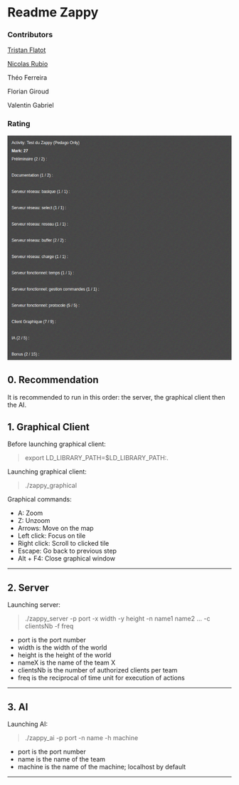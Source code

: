# Readme Zappy

### Contributors

[Tristan Flatot](https://github.com/Flatot)

[Nicolas Rubio](https://github.com/RubioN)

Théo Ferreira

Florian Giroud

Valentin Gabriel

### Rating
![Screenshot](Notation.png)

## 0. Recommendation
It is recommended to run in this order: the server, the graphical client then the AI.


## 1. Graphical Client

Before launching graphical client:
> export LD_LIBRARY_PATH=$LD_LIBRARY_PATH:.

Launching graphical client:
> ./zappy_graphical

Graphical commands:
* A: Zoom
* Z: Unzoom
* Arrows: Move on the map
* Left click: Focus on tile
* Right click: Scroll to clicked tile
* Escape: Go back to previous step
* Alt + F4: Close graphical window

***

## 2. Server

Launching server:
> ./zappy_server -p port -x width -y height -n name1 name2 ... -c clientsNb -f freq

* port is the port number
* width is the width of the world
* height is the height of the world
* nameX is the name of the team X
* clientsNb is the number of authorized clients per team
* freq is the reciprocal of time unit for execution of actions

***

## 3. AI

Launching AI:
>  ./zappy_ai -p port -n name -h machine

* port is the port number
* name is the name of the team
* machine is the name of the machine; localhost by default

***
